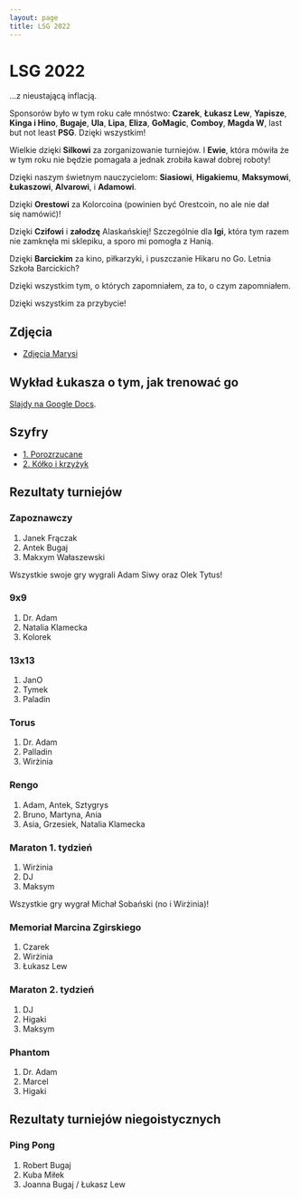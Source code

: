 ```yaml
---
layout: page
title: LSG 2022
---
```


# LSG 2022

...z nieustającą inflacją.

Sponsorów było w tym roku całe mnóstwo: **Czarek**, **Łukasz Lew**, **Yapisze**, **Kinga i Hino**, **Bugaje**, **Ula**, **Lipa**, **Eliza**, **GoMagic**, **Comboy**, **Magda W**, last but not least **PSG**. Dzięki wszystkim!

Wielkie dzięki **Silkowi** za zorganizowanie turniejów. I **Ewie**, która mówiła że w tym roku nie będzie pomagała a jednak zrobiła kawał dobrej roboty!

Dzięki naszym świetnym nauczycielom: **Siasiowi**, **Higakiemu**, **Maksymowi**, **Łukaszowi**, **Alvarowi**, i **Adamowi**.

Dzięki **Orestowi** za Kolorcoina (powinien być Orestcoin, no ale nie dał się namówić)!

Dzięki **Czifowi** i **załodzę** Alaskańskiej! Szczególnie dla **Igi**, która tym razem nie zamknęła mi sklepiku, a sporo mi pomogła z Hanią.

Dzięki **Barcickim** za kino, piłkarzyki, i puszczanie Hikaru no Go. Letnia Szkoła Barcickich?

Dzięki wszystkim tym, o których zapomniałem, za to, o czym zapomniałem.

Dzięki wszystkim za przybycie!

## Zdjęcia

- [Zdjęcia Marysi](https://drive.google.com/drive/folders/1nvRmqcIoWg8CW4vHr5yry4TVZkwBMWlR)

## Wykład Łukasza o tym, jak trenować go

[Slajdy na Google Docs](https://docs.google.com/presentation/d/1yk7ovCN-W5c7LZjzQbxj83zpLsBlj0Jbk2uqrR3h2E0).

## Szyfry

- [1. Porozrzucane](/public/2022/szyfry-1.pdf)
- [2. Kółko i krzyżyk](/public/2022/szyfry-2.pdf)

## Rezultaty turniejów

### Zapoznawczy

1. Janek Frączak
2. Antek Bugaj
3. Makxym Wałaszewski

Wszystkie swoje gry wygrali Adam Siwy oraz Olek Tytus!

### 9x9

1. Dr. Adam
2. Natalia Klamecka
3. Kolorek

### 13x13

1. JanO
2. Tymek
3. Paladin

### Torus

1. Dr. Adam
2. Palladin
3. Wirżinia

### Rengo

1. Adam, Antek, Sztygrys
2. Bruno, Martyna, Ania
3. Asia, Grzesiek, Natalia Klamecka

### Maraton 1. tydzień

1. Wirżinia
2. DJ
3. Maksym

Wszystkie gry wygrał Michał Sobański (no i Wirżinia)!

### Memoriał Marcina Zgirskiego

1. Czarek
2. Wirżinia
3. Łukasz Lew

### Maraton 2. tydzień

1. DJ
2. Higaki
3. Maksym

### Phantom

1. Dr. Adam
2. Marcel
3. Higaki

## Rezultaty turniejów niegoistycznych

### Ping Pong

1. Robert Bugaj
2. Kuba Miłek
3. Joanna Bugaj / Łukasz Lew
